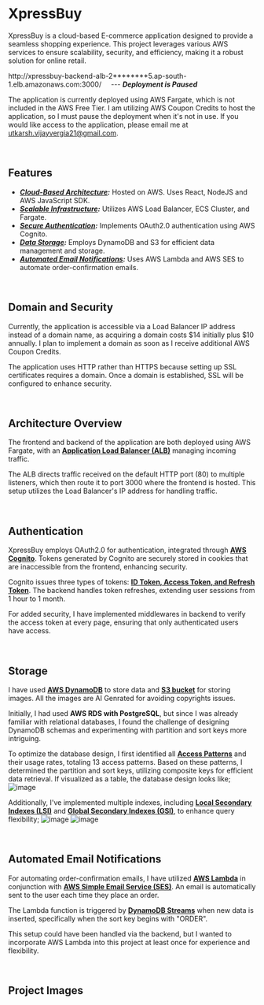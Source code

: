 
# XpressBuy

XpressBuy is a cloud-based E-commerce application designed to provide a seamless shopping experience. This project leverages various AWS services to ensure scalability, security, and efficiency, making it a robust solution for online retail.

http://xpressbuy-backend-alb-2********5.ap-south-1.elb.amazonaws.com:3000/  &nbsp;&nbsp;&nbsp; --- ***Deployment is Paused***

The application is currently deployed using AWS Fargate, which is not included in the AWS Free Tier. I am utilizing AWS Coupon Credits to host the application, so I must pause the deployment when it's not in use. If you would like access to the application, please email me at utkarsh.vijayvergia21@gmail.com.


<br/>


## Features
- ***<ins>Cloud-Based Architecture</ins>:*** Hosted on AWS. Uses React, NodeJS and AWS JavaScript SDK.
- ***<ins>Scalable Infrastructure</ins>:*** Utilizes AWS Load Balancer, ECS Cluster, and Fargate.
- ***<ins>Secure Authentication</ins>:*** Implements OAuth2.0 authentication using AWS Cognito.
- ***<ins>Data Storage</ins>:*** Employs DynamoDB and S3 for efficient data management and storage.
- ***<ins>Automated Email Notifications</ins>:*** Uses AWS Lambda and AWS SES to automate order-confirmation emails.


<br/>


## Domain and Security
Currently, the application is accessible via a Load Balancer IP address instead of a domain name, as acquiring a domain costs $14 initially plus $10 annually. I plan to implement a domain as soon as I receive additional AWS Coupon Credits.

The application uses HTTP rather than HTTPS because setting up SSL certificates requires a domain. Once a domain is established, SSL will be configured to enhance security.


<br/>


## Architecture Overview
The frontend and backend of the application are both deployed using AWS Fargate, with an **<ins>Application Load Balancer (ALB)</ins>** managing incoming traffic. 

The ALB directs traffic received on the default HTTP port (80) to multiple listeners, which then route it to port 3000 where the frontend is hosted. This setup utilizes the Load Balancer's IP address for handling traffic.


<br/>


## Authentication
XpressBuy employs OAuth2.0 for authentication, integrated through **<ins>AWS Cognito</ins>**. Tokens generated by Cognito are securely stored in cookies that are inaccessible from the frontend, enhancing security.

Cognito issues three types of tokens: **<ins>ID Token, Access Token, and Refresh Token</ins>**. The backend handles token refreshes, extending user sessions from 1 hour to 1 month.

For added security, I have implemented middlewares in backend to verify the access token at every page, ensuring that only authenticated users have access.


<br/>


## Storage
I have used **<ins>AWS DynamoDB</ins>** to store data and **<ins>S3 bucket</ins>** for storing images. All the images are AI Genrated for avoiding copyrights issues.

Initially, I had used **AWS RDS with PostgreSQL**, but since I was already familiar with relational databases, I found the challenge of designing DynamoDB schemas and experimenting with partition and sort keys more intriguing.

To optimize the database design, I first identified all **<ins>Access Patterns</ins>** and their usage rates, totaling 13 access patterns. Based on these patterns, I determined the partition and sort keys, utilizing composite keys for efficient data retrieval. If visualized as a table, the database design looks like;
![image](https://github.com/user-attachments/assets/4a438270-1b4d-4dba-8347-87cf48144931)

Additionally, I've implemented multiple indexes, including **<ins>Local Secondary Indexes (LSI)</ins>** and **<ins>Global Secondary Indexes (GSI)</ins>**, to enhance query flexibility;
![image](https://github.com/user-attachments/assets/583ad834-eec2-4193-bf6b-322ec8a629a6)
![image](https://github.com/user-attachments/assets/a2acdbe7-f9f1-4973-a5a8-9e1e0c5c7618)





<br/>


## Automated Email Notifications
For automating order-confirmation emails, I have utilized **<ins>AWS Lambda</ins>** in conjunction with **<ins>AWS Simple Email Service (SES)</ins>**. An email is automatically sent to the user each time they place an order.

The Lambda function is triggered by **<ins>DynamoDB Streams</ins>** when new data is inserted, specifically when the sort key begins with "ORDER". 

This setup could have been handled via the backend, but I wanted to incorporate AWS Lambda into this project at least once for experience and flexibility.


<br/>


## Project Images
